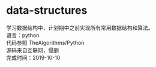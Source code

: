 # data-structures
学习数据结构中，计划期中之前实现所有常用数据结构和算法。</br>
语言：python  
代码参照 TheAlgorithms/Python </br>
源码来自互联网，侵删  
完成时间：2019-10-10


